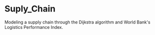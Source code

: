 # Suply_Chain
Modeling a supply chain through the Dijkstra algorithm and World Bank's Logistics Performance Index.
